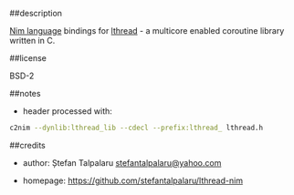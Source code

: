 ##description

[Nim language][1] bindings for [lthread][2] - a multicore enabled coroutine library written in C.

##license

BSD-2

##notes

- header processed with:
```sh
c2nim --dynlib:lthread_lib --cdecl --prefix:lthread_ lthread.h
```

##credits

- author: Ștefan Talpalaru <stefantalpalaru@yahoo.com>

- homepage: https://github.com/stefantalpalaru/lthread-nim

[1]: http://nim-lang.org/
[2]: https://github.com/halayli/lthread

